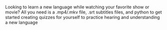 Looking to learn a new language while watching your favorite show or movie? All you need is a .mp4/.mkv file, .srt subtitles files, and python to get started creating quizzes for yourself to practice hearing and understanding a new language 
